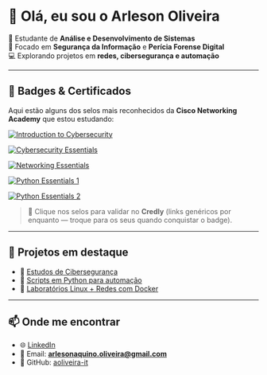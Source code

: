 # 👋 Olá, eu sou o Arleson Oliveira  

🎯 Estudante de **Análise e Desenvolvimento de Sistemas**  
🔐 Focado em **Segurança da Informação** e **Perícia Forense Digital**  
💻 Explorando projetos em **redes, cibersegurança e automação**  

---

## 🚀 Badges & Certificados

Aqui estão alguns dos selos mais reconhecidos da **Cisco Networking Academy** que estou estudando:

[![Introduction to Cybersecurity](https://images.credly.com/size/110x110/images/0b3d3f77-0707-4f50-9ab6-1c06d1c07a1e/Cisco_Introduction_to_Cybersecurity.png)](https://www.credly.com/org/cisco/badge/introduction-to-cybersecurity)

[![Cybersecurity Essentials](https://images.credly.com/size/110x110/images/af8c6c47-2e37-4082-b9a9-3bb0f7afaf82/Cisco_Cybersecurity_Essentials.png)](https://www.credly.com/org/cisco/badge/cybersecurity-essentials)

[![Networking Essentials](https://images.credly.com/size/110x110/images/76d3a75b-96d5-4d8a-84ab-1a21c68d6d07/Cisco_Networking_Essentials.png)]([https://www.credly.com/org/cisco/badge/networking-essentials](https://www.credly.com/badges/9ab74dba-2485-4018-9d1a-ef263496a3cc/public_url))

[![Python Essentials 1](https://images.credly.com/size/110x110/images/3065563d-f6fe-4e63-a5f3-918c8f3f6ce2/Cisco_Python_Essentials_1.png)](https://www.credly.com/org/cisco/badge/python-essentials-1)

[![Python Essentials 2](https://images.credly.com/size/110x110/images/cf5f3c07-7c74-4067-9ed9-0f5f91aa8a3b/Cisco_Python_Essentials_2.png)](https://www.credly.com/org/cisco/badge/python-essentials-2)

> 🔗 Clique nos selos para validar no **Credly** (links genéricos por enquanto — troque para os seus quando conquistar o badge).  

---

## 📂 Projetos em destaque

- 🔎 [Estudos de Cibersegurança](#)  
- 🐍 [Scripts em Python para automação](#)  
- 🐧 [Laboratórios Linux + Redes com Docker](#)  

---

## 📫 Onde me encontrar

- 🌐 [LinkedIn](https://www.linkedin.com/in/arleson-oliveira-229509339/)  
- 📧 Email: **arlesonaquino.oliveira@gmail.com**  
- 💾 GitHub: [aoliveira-it](https://github.com/aoliveira-it)  

